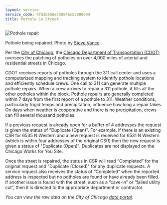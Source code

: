 ```yaml
---
layout: service
service_code: 4fd3b656e750846c53000004
title: Pothole in Street
---
```

![Pothole repair](http://farm8.staticflickr.com/7005/6484097529_e76e822357_n.jpg "Pothole being repaired. Photo by Steve Vance")

<figcaption>
    Pothole being repaired. Photo by <a href="http://www.flickr.com/photos/75698896@N00/6484097529/">Steve Vance</a>
</figcaption>

Per the [City of Chicago](https://data.cityofchicago.org/Service-Requests/311-Service-Requests-Pot-Holes-Reported/7as2-ds3y), the [Chicago Department of Transportation (CDOT)](http://www.cityofchicago.org/city/en/depts/cdot.html) oversees the patching of potholes on over 4,000 miles of arterial and residential streets in Chicago.

CDOT receives reports of potholes through the 311 call center and uses a computerized mapping and tracking system to identify pothole locations and efficiently schedule crews. One call to 311 can generate multiple pothole repairs. When a crew arrives to repair a 311 pothole, it fills all the other potholes within the block. Pothole repairs are generally completed within 7 days from the first report of a pothole to 311. Weather conditions, particularly frigid temps and precipitation, influence how long a repair takes. On days when weather is cooperative and there is no precipitation, crews can fill several thousand potholes.

If a previous request is already open for a buffer of 4 addresses the request is given the status of "Duplicate (Open)". For example, if there is an existing CSR for 6535 N Western and a new request is received for 6531 N Western (which is within four addresses of the original CSR) then the new request is given a status of "Duplicate (Open)". Duplicates are not displayed on the Chicago Works for You Site.

Once the street is repaired, the status in CSR will read “Completed” for the original request and "Duplicate (Closed)" for any duplicate requests. A service request also receives the status of “Completed” when the reported address is inspected but no potholes are found or have already been filled. If another issue is found with the street, such as a “cave-in” or “failed utility cut”, then it is directed to the appropriate department or contractor.

_You can view the raw data on the City of Chicago [data portal](https://data.cityofchicago.org/Service-Requests/311-Service-Requests-Pot-Holes-Reported/7as2-ds3y)_.
